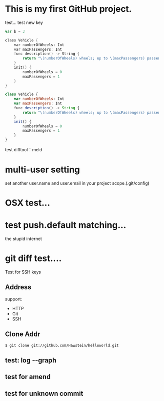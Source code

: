 # This is my first GitHub project.

test...
test new key

```js
var b = 3
```

```ObjectiveC
class Vehicle {
    var numberOfWheels: Int
    var maxPassengers: Int
    func description() -> String {
        return "\(numberOfWheels) wheels; up to \(maxPassengers) passengers"
    }
    init() {
        numberOfWheels = 0
        maxPassengers = 1
    }
}
```

```js
class Vehicle {
    var numberOfWheels: Int
    var maxPassengers: Int
    func description() -> String {
        return "\(numberOfWheels) wheels; up to \(maxPassengers) passengers"
    }
    init() {
        numberOfWheels = 0
        maxPassengers = 1
    }
}
```


test difftool：meld

# multi-user setting

set another user.name and user.email in your project scope.(.git/config)

# OSX test...

# test push.default matching...

the stupid internet

# git diff test....

Test for SSH keys

## Address

support:

* HTTP
* Git
* SSH

## Clone Addr

    $ git clone git://github.com/Hawstein/helloworld.git

## test: log --graph

## test for amend

## test for unknown commit
